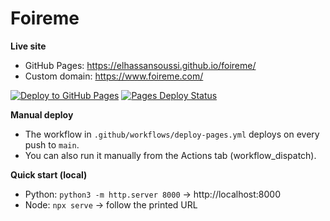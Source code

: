# Foireme

**Live site**

- GitHub Pages: https://elhassansoussi.github.io/foireme/
- Custom domain: https://www.foireme.com/

[![Deploy to GitHub Pages](https://img.shields.io/badge/GitHub%20Pages-deployed-brightgreen)](https://elhassansoussi.github.io/foireme/)
[![Pages Deploy Status](https://github.com/ElhassanSoussi/foireme/actions/workflows/deploy-pages.yml/badge.svg)](https://github.com/ElhassanSoussi/foireme/actions/workflows/deploy-pages.yml)

**Manual deploy**

- The workflow in `.github/workflows/deploy-pages.yml` deploys on every push to `main`.
- You can also run it manually from the Actions tab (workflow_dispatch).

**Quick start (local)**

- Python: `python3 -m http.server 8000` → http://localhost:8000
- Node: `npx serve` → follow the printed URL
